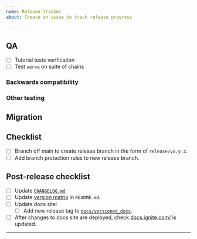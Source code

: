 ```yaml
---
name: Release tracker
about: Create an issue to track release progress

---
```


<!-- < < < < < < < < < < < < < < < < < < < < < < < < < < < < < < < < < ☺ 
v                            ✰  Thanks for opening an issue! ✰    
v    Before smashing the submit button please review the template.
v    Word of caution: poorly thought-out proposals may be rejected 
v                     without deliberation 
☺ > > > > > > > > > > > > > > > > > > > > > > > > > > > > > > > > >  -->

## QA

- [ ] Tutorial tests verification
- [ ] Test `serve` on suite of chains

### Backwards compatibility

<!-- List of tests that need be performed with previous
versions of cli to guarantee that no regression is introduced -->


### Other testing

## Migration 

<!-- Link to migration document -->

## Checklist

<!-- Remove any items that are not applicable. -->

- [ ] Branch off main to create release branch in the form  of `release/vx.y.z`.
- [ ] Add branch protection rules to new release branch.

## Post-release checklist

- [ ] Update [`CHANGELOG.md`](https://github.com/ignite/cli/blob/main/changelog.md)
- [ ] Update [version matrix](https://github.com/ignite/cli/blob/main/readme.md) in `README.md`.
- [ ] Update docs site:
  - [ ] Add new release tag to [`docs/versioned_docs`](https://github.com/ignite/cli/tree/main/docs/versioned_docs).
- [ ] After changes to docs site are deployed, check [docs.ignite.com/](https://docs.ignite.com/) is updated.

____
